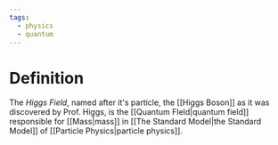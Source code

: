 ```yaml
---
tags:
  - physics
  - quantum
---
```

# Definition
The *Higgs Field*, named after it's particle, the [[Higgs Boson]] as it was discovered by Prof. Higgs, is the [[Quantum FIeld|quantum field]] responsible for [[Mass|mass]] in [[The Standard Model|the Standard Model]] of [[Particle Physics|particle physics]].